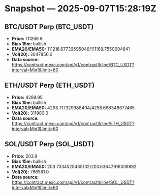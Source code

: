# Snapshot — 2025-09-07T15:28:19Z

## BTC/USDT Perp (BTC_USDT)
- **Price:** 111269.9
- **Bias 15m:** bullish
- **EMA20/EMA50:** 111216.67739595046/111169.7550604641
- **Vol(20):** 2647856.0
- **Data source:** https://contract.mexc.com/api/v1/contract/kline/BTC_USDT?interval=Min1&limit=60

## ETH/USDT Perp (ETH_USDT)
- **Price:** 4299.95
- **Bias 15m:** bullish
- **EMA20/EMA50:** 4298.717329988494/4298.668348677465
- **Vol(20):** 311980.0
- **Data source:** https://contract.mexc.com/api/v1/contract/kline/ETH_USDT?interval=Min1&limit=60

## SOL/USDT Perp (SOL_USDT)
- **Price:** 203.8
- **Bias 15m:** bullish
- **EMA20/EMA50:** 203.7334525435132/203.63647919009892
- **Vol(20):** 766581.0
- **Data source:** https://contract.mexc.com/api/v1/contract/kline/SOL_USDT?interval=Min1&limit=60
